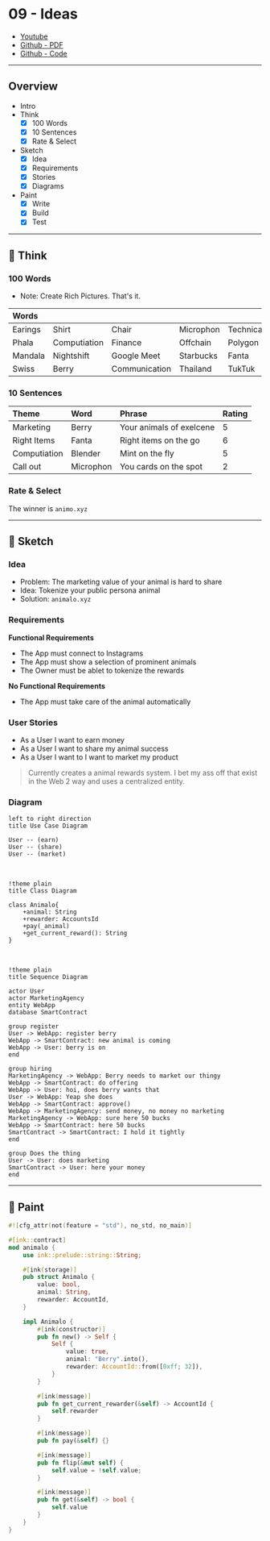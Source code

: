 # 09 - Ideas

- [Youtube](https://drive.google.com/file/d/1RiCojSxIw2D0MUfezzvxQITH-2ImwUHg/view?usp=sharing)
- [Github - PDF](https://github.com/FrankBevr/100-Ideas/blob/main/practice/00/00-Ideas.pdf)
- [Github - Code](https://github.com/FrankBevr/100-Ideas/blob/main/practice/00/animalo/lib.rs)

<hr style="page-break-after: always;"/>

## Overview

- Intro
- Think
  - [x] 100 Words
  - [x] 10 Sentences
  - [x] Rate & Select
- Sketch
  - [x] Idea
  - [x] Requirements
  - [x] Stories
  - [x] Diagrams
- Paint
  - [x] Write
  - [x] Build
  - [x] Test

<hr style="page-break-after: always;"/>

## :brain: Think

### 100 Words

- Note: Create Rich Pictures. That's it.

| Words   |              |               |           |           |
| :------ | :----------- | :------------ | :-------- | :-------- |
| Earings | Shirt        | Chair         | Microphon | Technican |
| Phala   | Computiation | Finance       | Offchain  | Polygon   |
| Mandala | Nightshift   | Google Meet   | Starbucks | Fanta     |
| Swiss   | Berry        | Communication | Thailand  | TukTuk    |

### 10 Sentences

| Theme        | Word      | Phrase                   | Rating |
| :----------- | :-------- | :----------------------- | :----- |
| Marketing    | Berry     | Your animals of exelcene | 5      |
| Right Items  | Fanta     | Right items on the go    | 6      |
| Computiation | Blender   | Mint on the fly          | 5      |
| Call out     | Microphon | You cards on the spot    | 2      |

### Rate & Select

The winner is `animo.xyz`

<hr style="page-break-after: always;"/>

## :pencil: Sketch

### Idea

- Problem: The marketing value of your animal is hard to share
- Idea: Tokenize your public persona animal
- Solution: `animalo.xyz`

### Requirements

**Functional Requirements**

- The App must connect to Instagrams
- The App must show a selection of prominent animals
- The Owner must be ablet to tokenize the rewards

**No Functional Requirements**

- The App must take care of the animal automatically

### User Stories

- As a User I want to earn money
- As a User I want to share my animal success
- As a User I want to I want to market my product

> Currently creates a animal rewards system.
> I bet my ass off that exist in the Web 2 way and uses a centralized entity.

### Diagram

```plantuml
left to right direction
title Use Case Diagram

User -- (earn)
User -- (share)
User -- (market)

```

</br>

```plantuml
!theme plain
title Class Diagram

class Animalo{
    +animal: String
    +rewarder: AccountsId
    +pay(_animal)
    +get_current_reward(): String
}
```

</br>

```plantuml
!theme plain
title Sequence Diagram

actor User
actor MarketingAgency
entity WebApp
database SmartContract

group register
User -> WebApp: register berry
WebApp -> SmartContract: new animal is coming
WebApp -> User: berry is on
end

group hiring
MarketingAgency -> WebApp: Berry needs to market our thingy
WebApp -> SmartContract: do offering
WebApp -> User: hoi, does berry wants that
User -> WebApp: Yeap she does
WebApp -> SmartContract: approve()
WebApp -> MarketingAgency: send money, no money no marketing
MarketingAgency -> WebApp: sure here 50 bucks
WebApp -> SmartContract: here 50 bucks
SmartContract -> SmartContract: I hold it tightly
end

group Does the thing
User -> User: does marketing
SmartContract -> User: here your money
end
```

<hr style="page-break-after: always;"/>

## :art: Paint

```rust
#![cfg_attr(not(feature = "std"), no_std, no_main)]

#[ink::contract]
mod animalo {
    use ink::prelude::string::String;

    #[ink(storage)]
    pub struct Animalo {
        value: bool,
        animal: String,
        rewarder: AccountId,
    }

    impl Animalo {
        #[ink(constructor)]
        pub fn new() -> Self {
            Self {
                value: true,
                animal: "Berry".into(),
                rewarder: AccountId::from([0xff; 32]),
            }
        }

        #[ink(message)]
        pub fn get_current_rewarder(&self) -> AccountId {
            self.rewarder
        }

        #[ink(message)]
        pub fn pay(&self) {}

        #[ink(message)]
        pub fn flip(&mut self) {
            self.value = !self.value;
        }

        #[ink(message)]
        pub fn get(&self) -> bool {
            self.value
        }
    }
}

```
